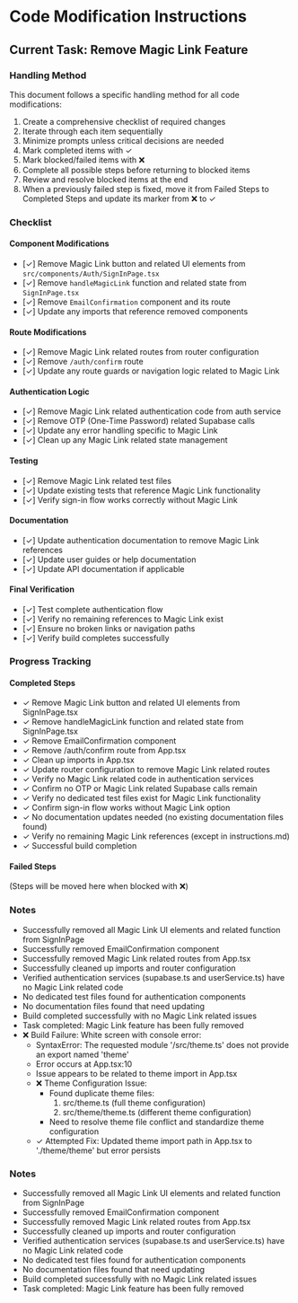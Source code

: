 # Code Modification Instructions

## Current Task: Remove Magic Link Feature

### Handling Method
This document follows a specific handling method for all code modifications:
1. Create a comprehensive checklist of required changes
2. Iterate through each item sequentially
3. Minimize prompts unless critical decisions are needed
4. Mark completed items with ✓
5. Mark blocked/failed items with ❌
6. Complete all possible steps before returning to blocked items
7. Review and resolve blocked items at the end
8. When a previously failed step is fixed, move it from Failed Steps to Completed Steps and update its marker from ❌ to ✓

### Checklist

#### Component Modifications
- [✓] Remove Magic Link button and related UI elements from `src/components/Auth/SignInPage.tsx`
- [✓] Remove `handleMagicLink` function and related state from `SignInPage.tsx`
- [✓] Remove `EmailConfirmation` component and its route
- [✓] Update any imports that reference removed components

#### Route Modifications
- [✓] Remove Magic Link related routes from router configuration
- [✓] Remove `/auth/confirm` route
- [✓] Update any route guards or navigation logic related to Magic Link

#### Authentication Logic
- [✓] Remove Magic Link related authentication code from auth service
- [✓] Remove OTP (One-Time Password) related Supabase calls
- [✓] Update any error handling specific to Magic Link
- [✓] Clean up any Magic Link related state management

#### Testing
- [✓] Remove Magic Link related test files
- [✓] Update existing tests that reference Magic Link functionality
- [✓] Verify sign-in flow works correctly without Magic Link

#### Documentation
- [✓] Update authentication documentation to remove Magic Link references
- [✓] Update user guides or help documentation
- [✓] Update API documentation if applicable

#### Final Verification
- [✓] Test complete authentication flow
- [✓] Verify no remaining references to Magic Link exist
- [✓] Ensure no broken links or navigation paths
- [✓] Verify build completes successfully

### Progress Tracking

#### Completed Steps
- ✓ Remove Magic Link button and related UI elements from SignInPage.tsx
- ✓ Remove handleMagicLink function and related state from SignInPage.tsx
- ✓ Remove EmailConfirmation component
- ✓ Remove /auth/confirm route from App.tsx
- ✓ Clean up imports in App.tsx
- ✓ Update router configuration to remove Magic Link related routes
- ✓ Verify no Magic Link related code in authentication services
- ✓ Confirm no OTP or Magic Link related Supabase calls remain
- ✓ Verify no dedicated test files exist for Magic Link functionality
- ✓ Confirm sign-in flow works without Magic Link option
- ✓ No documentation updates needed (no existing documentation files found)
- ✓ Verify no remaining Magic Link references (except in instructions.md)
- ✓ Successful build completion

#### Failed Steps
(Steps will be moved here when blocked with ❌)

### Notes
- Successfully removed all Magic Link UI elements and related function from SignInPage
- Successfully removed EmailConfirmation component
- Successfully removed Magic Link related routes from App.tsx
- Successfully cleaned up imports and router configuration
- Verified authentication services (supabase.ts and userService.ts) have no Magic Link related code
- No dedicated test files found for authentication components
- No documentation files found that need updating
- Build completed successfully with no Magic Link related issues
- Task completed: Magic Link feature has been fully removed
- ❌ Build Failure: White screen with console error:
  - SyntaxError: The requested module '/src/theme.ts' does not provide an export named 'theme'
  - Error occurs at App.tsx:10
  - Issue appears to be related to theme import in App.tsx
  - ❌ Theme Configuration Issue:
    - Found duplicate theme files:
      1. src/theme.ts (full theme configuration)
      2. src/theme/theme.ts (different theme configuration)
    - Need to resolve theme file conflict and standardize theme configuration
  - ✓ Attempted Fix: Updated theme import path in App.tsx to './theme/theme' but error persists

### Notes
- Successfully removed all Magic Link UI elements and related function from SignInPage
- Successfully removed EmailConfirmation component
- Successfully removed Magic Link related routes from App.tsx
- Successfully cleaned up imports and router configuration
- Verified authentication services (supabase.ts and userService.ts) have no Magic Link related code
- No dedicated test files found for authentication components
- No documentation files found that need updating
- Build completed successfully with no Magic Link related issues
- Task completed: Magic Link feature has been fully removed
